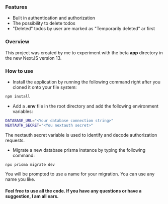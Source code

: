 ### Features
- Built in authentication and authorization
- The possibility to delete todos
- "Deleted" todos by user are marked as "Temporarily deleted" ar first

### Overview
This project was created by me to experiment with the beta **app** directory in the new NextJS version 13.

### How to use
- Install the application by running the following command right after you cloned it onto your file system:

```bash
npm install
```

- Add a **.env** file in the root directory and add the following environment variables:

```bash
DATABASE_URL="<Your database connection string>"
NEXTAUTH_SECRET="<You nextauth secret>"
```

The nextauth secret variable is used to identify and decode authorization requests.

- Migrate a new database prisma instance by typing the following command:

```bash
npx prisma migrate dev
```

You will be prompted to use a name for your migration. You can use any name you like.

#### Feel free to use all the code. If you have any questions or have a suggestion, I am all ears.